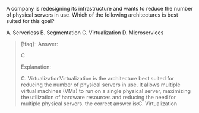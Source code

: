 
A company is redesigning its infrastructure and wants to reduce the number of physical servers in use. Which of the following architectures is best suited for this goal? 

A. Serverless 
B. Segmentation 
C. Virtualization 
D. Microservices

> [!faq]- Answer: 
> 
> C 
> 
> Explanation: 
> 
> C. VirtualizationVirtualization is the architecture best suited for reducing the number of physical servers in use. It allows multiple virtual machines (VMs) to run on a single physical server, maximizing the utilization of hardware resources and reducing the need for multiple physical servers. the correct answer is:C. Virtualization

